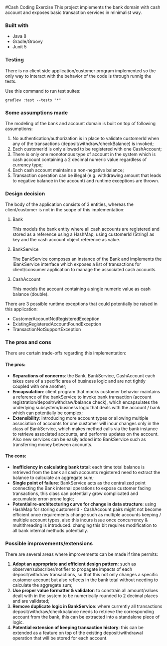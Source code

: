 #Cash Coding Exercise 
This project implements the bank domain with cash account and exposes basic transaction services in minimalist way.
### Built with 
* Java 8
* Gradle/Groovy
* Junit 5

### Testing
There is no client side application/customer program implemented so the only way to interact with the behavior of the code is through runnig the tests.

Use this command to run test suites:
```
gradlew :test --tests "*"
```
### Some assumptions made 
The modeling of the bank and account domain is built on top of following assumptions: 
1. No authentication/authorization is in place to validate customerId when any of the transactions (deposit/withdraw/checkBalance) is invoked;
2. Each customerId is only allowed to be registered with one CashAccount;
3. There is only one monotonous type of account in the system which is cash account containing a 2 decimal numeric value regardless of currency type; 
4. Each cash account maintains a non-negative balance;
5. Transaction operation can be illegal (e.g. withdrawing amount that leads to negative balance in the account) and runtime exceptions are thrown. 

### Design decision
The body of the application consists of 3 entities, whereas the client/customer is not in the scope of this implementation:  
1. Bank 

    This models the bank entity where all cash accounts are registered and stored as a reference using a HashMap, using customerId (String) as key and the cash account object reference as value.

2. BankService 

    The BankService composes an instance of the Bank and implements the IBankService interface which exposes a list of transactions for client/consumer application to manage the associated cash accounts.  

3. CashAccount

    This models the account containing a single numeric value as cash balance (double).

There are 3 possible runtime exceptions that could potentially be raised in this application: 
* CustomerAccountNotRegisteredException
* ExistingRegisteredAccountFoundException
* TransactionNotSupportException
### The pros and cons 
There are certain trade-offs regarding this implementation: 

#### The pros: 
* <b>Separations of concerns</b>: the Bank, BankService, CashAccount each takes care of a specific area of business logic and are not tightly coupled with one another; 
* <b>Encapsulation</b>: client program that mocks customer behavior maintains a reference of the bankService to invoke bank transaction (account registration/deposit/withdraw/balance check), which encapsulates the underlying subsystem/business logic that deals with the account / bank which can potentially be complex;
* <b>Extensibility</b>: introducing more account types or allowing multiple association of accounts for one customer will incur changes only in the class of BankService, which makes method calls via the bank instance to retrieve associated accounts, and performs updates on the account. Also new services can be easily added into BankService such as transferring money between accounts.  
#### The cons: 
* <b>Inefficiency in calculating bank total</b>: each time total balance is retrieved from the bank all cash accounts registered need to extract the balance to calculate an aggregate sum;
* <b>Single point of failure</b>: BankService acts as the centralized point connecting the Bank internal operations to expose customer facing transactions, this class can potentially grow complicated and accumulate error-prone logic;
* <b>Potential re-architecturing curve for change in data structure</b>: using HashMap for storing customerId - CashAccount pairs might not become efficient once requirements change such as multiple accounts keeping / multiple account types, also this incurs issue once concurrency & multithreading is introduced. changing this bit requires modification to all bank internal methods potentially.

### Possible improvements/extensions 
There are several areas where improvements can be made if time permits:
1. <b>Adopt an appropriate and efficient design pattern</b>: such as observer/subscriber/notifier to propagate impacts of each deposit/withdraw transactions, so that this not only changes a specific customer account but also reflects in the bank total without needing to calculate the aggregate sum; 
2. <b>Use proper value formatter & validator</b>: to constrain all amount/values dealt with in the system to be numerically rounded to 2 decimal places and are validated;
3. <b>Remove duplicate logic in BankService</b>: where currently all transactions deposit/withdraw/checkbalance needs to retrieve the corresponding account from the bank, this can be extracted into a standalone piece of logic.
4. <b>Potential extension of keeping transaction history</b>: this can be extended as a feature on top of the existing  deposit/withdrawal operation that will be stored for each account.
